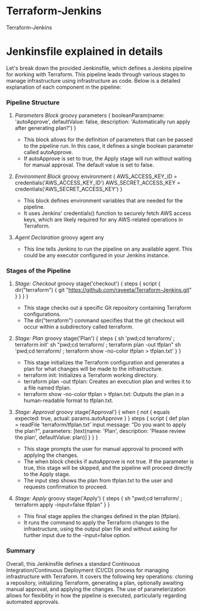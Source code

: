 # Terraform-Jenkins
Terraform-Jenkins

# Jenkinsfile explained in details

Let's break down the provided Jenkinsfile, which defines a Jenkins pipeline for working with Terraform. This pipeline leads through various stages to manage infrastructure using infrastructure as code. Below is a detailed explanation of each component in the pipeline:

### Pipeline Structure

1. *Parameters Block*
   groovy
   parameters {
       booleanParam(name: 'autoApprove', defaultValue: false, description: 'Automatically run apply after generating plan?')
   }
   
   - This block allows for the definition of parameters that can be passed to the pipeline run. In this case, it defines a single boolean parameter called autoApprove.
   - If autoApprove is set to true, the Apply stage will run without waiting for manual approval. The default value is set to false.

2. *Environment Block*
   groovy
   environment {
       AWS_ACCESS_KEY_ID     = credentials('AWS_ACCESS_KEY_ID')
       AWS_SECRET_ACCESS_KEY = credentials('AWS_SECRET_ACCESS_KEY')
   }
   
   - This block defines environment variables that are needed for the pipeline.
   - It uses Jenkins' credentials() function to securely fetch AWS access keys, which are likely required for any AWS-related operations in Terraform.

3. *Agent Declaration*
   groovy
   agent any
   
   - This line tells Jenkins to run the pipeline on any available agent. This could be any executor configured in your Jenkins instance.

### Stages of the Pipeline

1. *Stage: Checkout*
   groovy
   stage('checkout') {
       steps {
           script {
               dir("terraform") {
                   git "https://github.com/rayeeta/Terraform-Jenkins.git"
               }
           }
       }
   }
   
   - This stage checks out a specific Git repository containing Terraform configurations.
   - The dir("terraform") command specifies that the git checkout will occur within a subdirectory called terraform.

2. *Stage: Plan*
   groovy
   stage('Plan') {
       steps {
           sh 'pwd;cd terraform/ ; terraform init'
           sh "pwd;cd terraform/ ; terraform plan -out tfplan"
           sh 'pwd;cd terraform/ ; terraform show -no-color tfplan > tfplan.txt'
       }
   }
   
   - This stage initializes the Terraform configuration and generates a plan for what changes will be made to the infrastructure.
   - terraform init: Initializes a Terraform working directory.
   - terraform plan -out tfplan: Creates an execution plan and writes it to a file named tfplan.
   - terraform show -no-color tfplan > tfplan.txt: Outputs the plan in a human-readable format to tfplan.txt.

3. *Stage: Approval*
   groovy
   stage('Approval') {
       when {
           not {
               equals expected: true, actual: params.autoApprove
           }
       }
       steps {
           script {
               def plan = readFile 'terraform/tfplan.txt'
               input message: "Do you want to apply the plan?",
                     parameters: [text(name: 'Plan', description: 'Please review the plan', defaultValue: plan)]
           }
       }
   }
   
   - This stage prompts the user for manual approval to proceed with applying the changes.
   - The when block checks if autoApprove is not true. If the parameter is true, this stage will be skipped, and the pipeline will proceed directly to the Apply stage.
   - The input step shows the plan from tfplan.txt to the user and requests confirmation to proceed.

4. *Stage: Apply*
   groovy
   stage('Apply') {
       steps {
           sh "pwd;cd terraform/ ; terraform apply -input=false tfplan"
       }
   }
   
   - This final stage applies the changes defined in the plan (tfplan).
   - It runs the command to apply the Terraform changes to the infrastructure, using the output plan file and without asking for further input due to the -input=false option.

### Summary
Overall, this Jenkinsfile defines a standard Continuous Integration/Continuous Deployment (CI/CD) process for managing infrastructure with Terraform. It covers the following key operations: cloning a repository, initializing Terraform, generating a plan, optionally awaiting manual approval, and applying the changes. The use of parameterization allows for flexibility in how the pipeline is executed, particularly regarding automated approvals.
